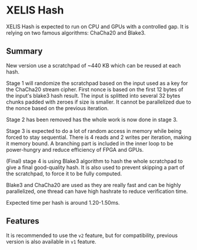 # XELIS Hash

XELIS Hash is expected to run on CPU and GPUs with a controlled gap.
It is relying on two famous algorithms: ChaCha20 and Blake3.

## Summary

New version use a scratchpad of ~440 KB which can be reused at each hash.

Stage 1 will randomize the scratchpad based on the input used as a key for the ChaCha20 stream cipher.
First nonce is based on the first 12 bytes of the input's blake3 hash result.
The input is splitted into several 32 bytes chunks padded with zeroes if size is smaller.
It cannot be parallelized due to the nonce based on the previous iteration.

Stage 2 has been removed has the whole work is now done in stage 3.

Stage 3 is expected to do a lot of random access in memory while being forced to stay sequential.
There is 4 reads and 2 writes per iteration, making it memory bound.
A branching part is included in the inner loop to be power-hungry and reduce efficiency of FPGA and GPUs.

(Final) stage 4 is using Blake3 algorithm to hash the whole scratchpad to give a final good-quality hash.
It is also used to prevent skipping a part of the scratchpad, to force it to be fully computed.

Blake3 and ChaCha20 are used as they are really fast and can be highly parallelized, one thread can have high hashrate to reduce verification time.

Expected time per hash is around 1.20-1.50ms.

## Features

It is recommended to use the `v2` feature, but for compatibility, previous version is also available in `v1` feature.